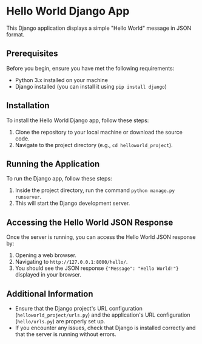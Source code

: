 # Hello World Django App

This Django application displays a simple "Hello World" message in JSON format.

## Prerequisites

Before you begin, ensure you have met the following requirements:
- Python 3.x installed on your machine
- Django installed (you can install it using `pip install django`)

## Installation

To install the Hello World Django app, follow these steps:

1. Clone the repository to your local machine or download the source code.
2. Navigate to the project directory (e.g., `cd helloworld_project`).

## Running the Application

To run the Django app, follow these steps:

1. Inside the project directory, run the command `python manage.py runserver`.
2. This will start the Django development server.

## Accessing the Hello World JSON Response

Once the server is running, you can access the Hello World JSON response by:

1. Opening a web browser.
2. Navigating to `http://127.0.0.1:8000/hello/`.
3. You should see the JSON response `{"Message": "Hello World!"}` displayed in your browser.

## Additional Information

- Ensure that the Django project's URL configuration (`helloworld_project/urls.py`) and the application's URL configuration (`hello/urls.py`) are properly set up.
- If you encounter any issues, check that Django is installed correctly and that the server is running without errors.

